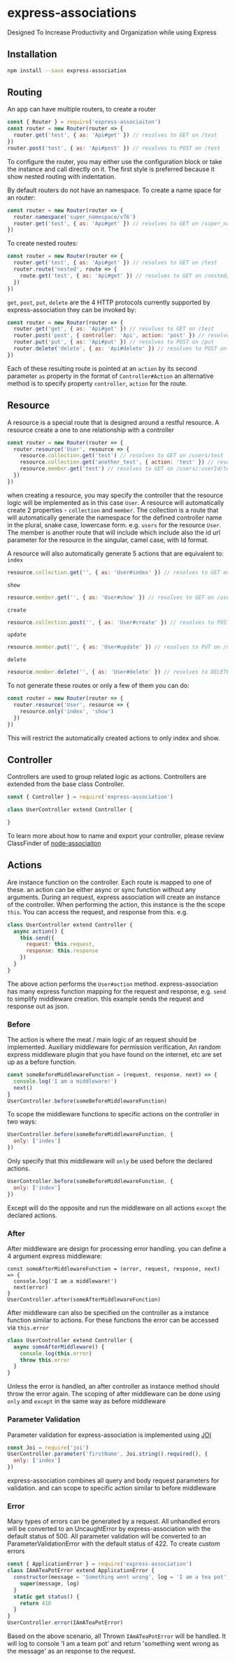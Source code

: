 # express-associations
Designed To Increase Productivity and Organization while using Express

## Installation
```bash
npm install --save express-association
```

## Routing
An app can have multiple routers, to create a router
```javascript
const { Router } = require('express-associaiton')
const router = new Router(router => {
  router.get('test', { as: 'Api#get' }) // resolves to GET on /test
})
router.post('test', { as: 'Api#post' }) // resolves to POST on /test
```
To configure the router, you may either use the configuration block or take the instance and call directly on it. The first style is preferred because it show nested routing with indentation.

By default routers do not have an namespace. To create a name space for an router:
```javascript
const router = new Router(router => {
  router.namespace('super_namespace/v76')
  router.get('test', { as: 'Api#get' }) // resolves to GET on /super_namespace/v76/test
})
```

To create nested routes:
```javascript
const router = new Router(router => {
  router.get('test', { as: 'Api#get' }) // resolves to GET on /test
  router.route('nested', route => {
    route.get('test', { as: 'Api#get' }) // resolves to GET on /nested/test
  })
})
```

`get`, `post`, `put`, `delete` are the 4 HTTP protocols currently supported by express-association they can be invoked by:
```javascript
const router = new Router(router => {
  router.get('get', { as: 'Api#get' }) // resolves to GET on /test
  router.post('post', { controller: 'Api', action: 'post' }) // resolves to POST on /post
  router.put('put', { as: 'Api#put' }) // resolves to POST on /put
  router.delete('delete', { as: 'Api#delete' }) // resolves to POST on /delete
})
```
Each of these resulting route is pointed at an `action` by its second parameter `as` property in the format of `Controller#Action`
an alternative method is to specify property `controller`, `action` for the route.

## Resource
A resource is a special route that is designed around a restful resource. A resource create a one to one relationship with a controller
```javascript
const router = new Router(router => {
  router.resource('User', resource => {
    resource.collection.get('test') // resolves to GET on /users/test
    resource.collection.get('another_test', { action: 'test' }) // resolves to GET on /users/another_test
    resource.member.get('test') // resolves to GET on /users/:userId/test
  })
})
```
when creating a resource, you may specify the controller that the resource logic will be implemented as in this case `User`. A resource will automatically create 2 properties - `collection` and `member`. The collection is a route that will automatically generate the namespace for the defined controller name in the plural, snake case, lowercase form. e.g. `users` for the resource `User`. The member is another route that will include which include also the id url parameter for the resource in the singular, camel case, with Id format.

A resource will also automatically generate 5 actions that are equivalent to:
`index`
```javascript
resource.collection.get('', { as: 'User#index' }) // resolves to GET on /users
```
`show`
```javascript
resource.member.get('', { as: 'User#show' }) // resolves to GET on /users/:userId
```
`create`
```javascript
resource.collection.post('', { as: 'User#create' }) // resolves to POST on /users/
```
`update`
```javascript
resource.member.put('', { as: 'User#update' }) // resolves to PUT on /users/:userId
```
`delete`
```javascript
resource.member.delete('', { as: 'User#delete' }) // resolves to DELETE on /users/:userId
```

To not generate these routes or only a few of them you can do:
```javascript
const router = new Router(router => {
  router.resource('User', resource => {
    resource.only('index', 'show')
  })
})
```
This will restrict the automatically created actions to only index and show.

## Controller
Controllers are used to group related logic as actions. Controllers are extended from the base class Controller.
```javascript
const { Controller } = require('express-association')

class UserController extend Controller {

}
```
To learn more about how to name and export your controller, please review ClassFinder of [node-associaiton](https://www.npmjs.com/package/node-association)

## Actions
Are instance function on the controller. Each route is mapped to one of these.
an action can be either async or sync function without any arguments.
During an request, express association will create an instance of the controller. When performing the action, this instance is the the scope `this`. You can access the request, and response from this. e.g.
```javascript
class UserController extend Controller {
  async action() {
    this.send({
      request: this.request,
      response: this.response
    })
  }
}
```
The above action performs the `User#action` method. express-association has many express function mapping for the request and response, e.g. `send` to simplify middleware creation. this example sends the request and response out as json.

### Before
The action is where the meat / main logic of an request should be implemented. Auxiliary middleware for permission verification, An random express middleware plugin that you have found on the internet, etc are set up as a before function.
```javascript
const someBeforeMiddlewareFunction = (request, response, next) => {
  console.log('I am a middleware!')
  next()
}
UserController.before(someBeforeMiddlewareFunction)
```

To scope the middleware functions to specific actions on the controller in two ways:
```javascript
UserController.before(someBeforeMiddlewareFunction, {
  only: ['index']
})
```
Only specify that this middleware will `only` be used before the declared actions.
```javascript
UserController.before(someBeforeMiddlewareFunction, {
  only: ['index']
})
```
Except will do the opposite and run the middleware on all actions `except` the declared actions.

### After
After middleware are design for processing error handling. you can define a 4 argument express middleware:
```
const someAfterMiddlewareFunction = (error, request, response, next) => {
  console.log('I am a middleware!')
  next(error)
}
UserController.after(someAfterMiddlewareFunction)
```
After middleware can also be specified on the controller as a instance function similar to actions. For these functions the error can be accessed via `this.error`
```javascript
class UserController extend Controller {
  async someAfterMiddleware() {
    console.log(this.error)
    throw this.error
  }
}
```
Unless the error is handled, an after controller as instance method should throw the error again.
The scoping of after middleware can be done using `only` and `except` in the same way as before middleware

### Parameter Validation
Parameter validation for express-association is implemented using [JOI](https://www.npmjs.com/package/joi)
```javascript
const Joi = require('joi')
UserController.parameter('firstName', Joi.string().required(), {
  only: ['index']
})
```
express-association combines all query and body request parameters for validation. and can scope to specific action similar to before middleware

### Error
Many types of errors can be generated by a request. All unhandled errors will be converted to an UncaughtError by express-association with the default status of 500. All parameter validation will be converted to an ParameterValidationError with the default status of 422. To create custom errors
```javascript
const { ApplicationError } = require('express-association')
class IAmATeaPotError extend ApplicationError {
  constructor(message = 'Something went wrong', log = 'I am a tea pot') {
    super(message, log)
  }
  static get status() {
    return 418
  }
}
UserController.error(IAmATeaPotError)
```
Based on the above scenario, all Thrown `IAmATeaPotError` will be handled. It will log to console 'I am a team pot' and return 'something went wrong as the message' as an response to the request.
